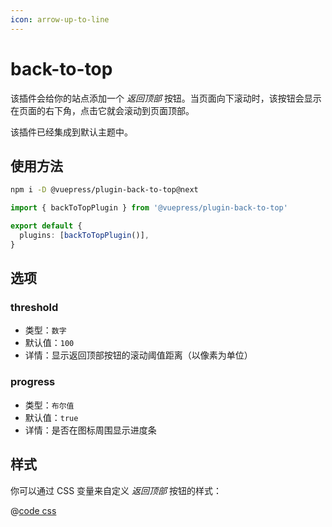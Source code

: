 ```yaml
---
icon: arrow-up-to-line
---
```


# back-to-top

<NpmBadge package="@vuepress/plugin-back-to-top" />

该插件会给你的站点添加一个 _返回顶部_ 按钮。当页面向下滚动时，该按钮会显示在页面的右下角，点击它就会滚动到页面顶部。

该插件已经集成到默认主题中。

## 使用方法

```bash
npm i -D @vuepress/plugin-back-to-top@next
```

```ts title=".vuepress/config.ts"
import { backToTopPlugin } from '@vuepress/plugin-back-to-top'

export default {
  plugins: [backToTopPlugin()],
}
```

## 选项

### threshold

- 类型：`数字`
- 默认值：`100`
- 详情：显示返回顶部按钮的滚动阈值距离（以像素为单位）

### progress

- 类型：`布尔值`
- 默认值：`true`
- 详情：是否在图标周围显示进度条

## 样式

你可以通过 CSS 变量来自定义 _返回顶部_ 按钮的样式：

@[code css](@vuepress/plugin-back-to-top/src/client/styles/vars.css)
